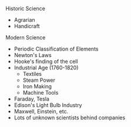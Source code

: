 Historic Science
- Agrarian
- Handicraft

Modern Science
- Periodic Classification of Elements
- Newton's Laws
- Hooke's finding of the cell
- Industrial Age (1760-1820)
	- Textiles
	- Steam Power
	- Iron Making
	- Machine Tools
- Faraday, Tesla
- Edison's Light Bulb Industry
- Maxwell, Einstein, etc.
- Lots of unknown scientists behind companies